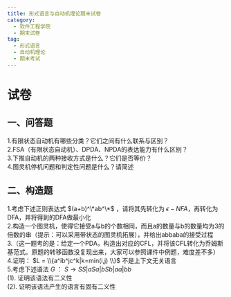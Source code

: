```yaml
---
title: 形式语言与自动机理论期末试卷
category:
  - 软件工程学院
  - 期末试卷
tag:
  - 形式语言
  - 自动机理论
  - 期末考试
---
```


# 试卷

## 一、问答题  

1.有限状态自动机有哪些分类？它们之间有什么联系与区别？  
2.FSA（有限状态自动机）、DPDA、NPDA的表达能力有什么区别？  
3.下推自动机的两种接收方式是什么？它们是否等价？  
4.图灵机停机问题和判定性问题是什么？请简述  

## 二、构造题  

1.考虑下述正则表达式 $(a+b)^\*ab^\*$ ，请将其先转化为 $\epsilon-NFA$，再转化为DFA，并将得到的DFA做最小化  
2.构造一个图灵机，使得它接受a与b的个数相同，而且a的数量与b的数量均为3的倍数的串（提示：可以采用带状态的图灵机拓展），并给出abbaba的接受过程  
3.（这一题考的是：给定一个PDA，构造出对应的CFL，并将该CFL转化为乔姆斯基范式。原题的转移函数没复现出来，大家可以参照课件中例题，难度差不多）  
4.证明： $L = \\{a^ib^jc^k|k=min(i,j) \\}$ 不是上下文无关语言  
5.考虑下述语法 $G$ ： $S\rightarrow SS|aSa|bSb|aa|bb$  
(1). 证明该语法有二义性  
(2). 证明该语法产生的语言有固有二义性  
